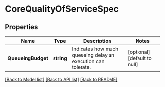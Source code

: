 # CoreQualityOfServiceSpec

## Properties
Name | Type | Description | Notes
------------ | ------------- | ------------- | -------------
**QueueingBudget** | **string** | Indicates how much queueing delay an execution can tolerate. | [optional] [default to null]

[[Back to Model list]](../README.md#documentation-for-models) [[Back to API list]](../README.md#documentation-for-api-endpoints) [[Back to README]](../README.md)


